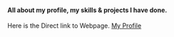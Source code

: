 #### All about my profile, my skills & projects I have done.

Here is the Direct link to Webpage.
<a href="http://info.vtworks.xyz/about/">My Profile</a>
